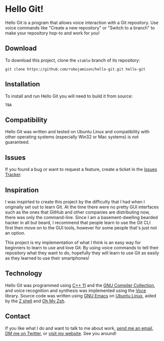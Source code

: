 # Hello Git!

Hello Git is a program that allows voice interaction with a Git repository. Use
voice commands like "Create a new repository" or "Switch to a branch" to make
your repository hop-to and work for you!

## Download

To download this project, clone the `stable` branch of its repository:

```
git clone https://github.com/robojamison/hello-git.git hello-git
```

## Installation

To install and run Hello Git you will need to build it from source:

```
TBA
```

## Compatibility

Hello Git was written and tested on Ubuntu Linux and compatibility with other
operating systems (especially Win32 or Mac systems) is not guaranteed.

## Issues

If you found a bug or want to request a feature, create a ticket in the
[Issues Tracker](https://github.com/robojamison/hello-git/issues).

## Inspiration

I was inspirted to create this project by the difficulty that I had when I
originally set out to learn Git. At the time there were no pretty GUI interfaces
such as the ones that GitHub and other companies are distributing now, there was
only the command-line. Since I am a basement-dwelling bearded hacker in all but
beard, I recommend that people learn to use the Git CLI first then move on to
the GUI tools, however for some people that's just not an option.

This project is my implementation of what I think is an easy way for beginners
to learn to use and love Git. By using voice commands to tell their repository
what they want to do, hopefully they will learn to use Git as easily as they 
learned to use their smartphones!

## Technology

Hello Git was programmed using [C++ 11][1] and the [GNU Compiler Collection][2],
and voice recognition and synthesis was implemented using the [Voce][3] library.
Source code was written using [GNU Emacs][4] on [Ubuntu Linux][5], aided by the
[Z shell][6] and [Oh My Zsh][7]. 

[1]: http://en.wikipedia.org/wiki/C%2B%2B11
[2]: https://gcc.gnu.org
[3]: http://voce.sourceforge.net
[4]: https://www.gnu.org/software/emacs
[5]: http://www.ubuntu.com/index_dell
[6]: http://www.zsh.org
[7]: https://github.com/robbyrussell/oh-my-zsh

## Contact

If you like what I do and want to talk to me about work, [send me an email][1],
[DM me on Twitter][2], or [visit my website][3]. See you around!

[1]: mailto:robojamison@gmail.com
[2]: https://twitter.com/robojamison
[3]: http://jamisonbryant.com
